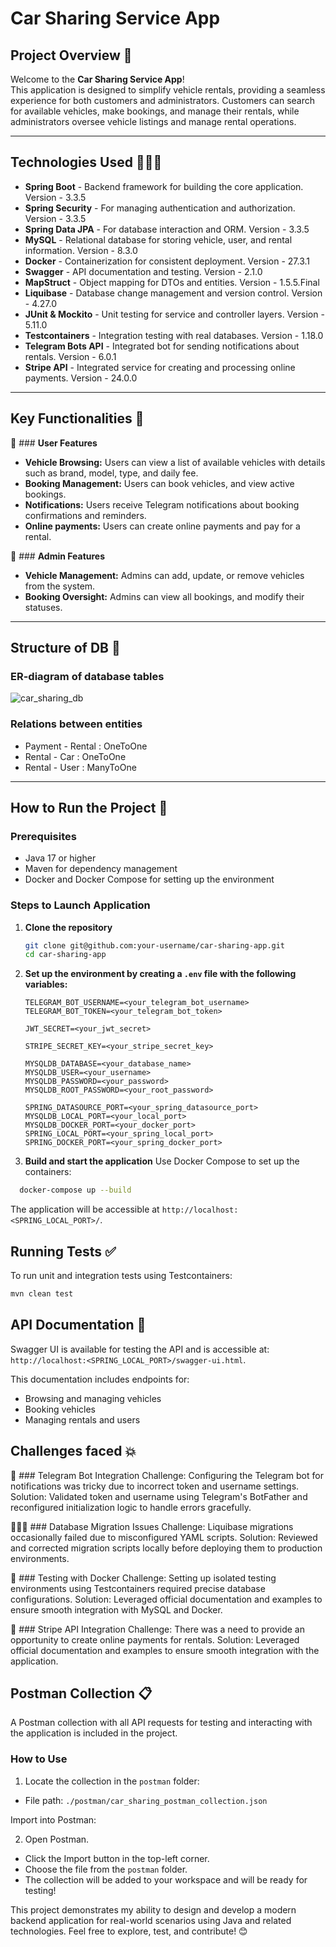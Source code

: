 # Car Sharing Service App

## Project Overview 📝

Welcome to the **Car Sharing Service App**!  
This application is designed to simplify vehicle rentals, providing a seamless experience for both customers and administrators. Customers can search for available vehicles, make bookings, and manage their rentals, while administrators oversee vehicle listings and manage rental operations.

---

## Technologies Used 🧑🏻‍💻

- **Spring Boot** - Backend framework for building the core application. Version - 3.3.5  
- **Spring Security** - For managing authentication and authorization. Version - 3.3.5    
- **Spring Data JPA** - For database interaction and ORM. Version - 3.3.5    
- **MySQL** - Relational database for storing vehicle, user, and rental information. Version - 8.3.0     
- **Docker** - Containerization for consistent deployment. Version - 27.3.1   
- **Swagger** - API documentation and testing. Version - 2.1.0    
- **MapStruct** - Object mapping for DTOs and entities. Version - 1.5.5.Final   
- **Liquibase** - Database change management and version control. Version - 4.27.0    
- **JUnit & Mockito** - Unit testing for service and controller layers. Version - 5.11.0    
- **Testcontainers** - Integration testing with real databases. Version - 1.18.0   
- **Telegram Bots API** - Integrated bot for sending notifications about rentals. Version - 6.0.1  
- **Stripe API** - Integrated service for creating and processing online payments. Version - 24.0.0 

---

## Key Functionalities 🔑

📌 ### **User Features**
- **Vehicle Browsing:** Users can view a list of available vehicles with details such as brand, model, type, and daily fee.  
- **Booking Management:** Users can book vehicles, and view active bookings.  
- **Notifications:** Users receive Telegram notifications about booking confirmations and reminders.
- **Online payments:** Users can create online payments and pay for a rental.

📌 ### **Admin Features**
- **Vehicle Management:** Admins can add, update, or remove vehicles from the system.  
- **Booking Oversight:** Admins can view all bookings, and modify their statuses.

---

## Structure of DB 📁
### **ER-diagram of database tables**
![car_sharing_db](https://github.com/user-attachments/assets/83657a7d-d721-4b96-a6cd-4beaf8f78bea)

### **Relations between entities**
* Payment - Rental : OneToOne
* Rental - Car : OneToOne
* Rental - User : ManyToOne

---

## How to Run the Project 🚀

### **Prerequisites**
- Java 17 or higher  
- Maven for dependency management  
- Docker and Docker Compose for setting up the environment  

### **Steps to Launch Application**

1. **Clone the repository**
   ```bash
   git clone git@github.com:your-username/car-sharing-app.git
   cd car-sharing-app
   ```


2. **Set up the environment by creating a `.env` file with the following variables:**
   ```
   TELEGRAM_BOT_USERNAME=<your_telegram_bot_username>
   TELEGRAM_BOT_TOKEN=<your_telegram_bot_token>
   
   JWT_SECRET=<your_jwt_secret>
   
   STRIPE_SECRET_KEY=<your_stripe_secret_key>
   
   MYSQLDB_DATABASE=<your_database_name>
   MYSQLDB_USER=<your_username>
   MYSQLDB_PASSWORD=<your_password>
   MYSQLDB_ROOT_PASSWORD=<your_root_password>
   
   SPRING_DATASOURCE_PORT=<your_spring_datasource_port>
   MYSQLDB_LOCAL_PORT=<your_local_port>
   MYSQLDB_DOCKER_PORT=<your_docker_port>
   SPRING_LOCAL_PORT=<your_spring_local_port>
   SPRING_DOCKER_PORT=<your_spring_docker_port>
   ```
   
3. **Build and start the application**
Use Docker Compose to set up the containers:
```bash
  docker-compose up --build
```
The application will be accessible at `http://localhost:<SPRING_LOCAL_PORT>/`.

## Running Tests ✅
To run unit and integration tests using Testcontainers:
```bash
mvn clean test
```
## API Documentation 📑
Swagger UI is available for testing the API and is accessible at:
`http://localhost:<SPRING_LOCAL_PORT>/swagger-ui.html`.

This documentation includes endpoints for:

* Browsing and managing vehicles
* Booking vehicles
* Managing rentals and users

## Challenges faced 💥
🤖 ### Telegram Bot Integration
Challenge:
Configuring the Telegram bot for notifications was tricky due to incorrect token and username settings.
Solution:
Validated token and username using Telegram's BotFather and reconfigured initialization logic to handle errors gracefully.

👨🏻‍💻 ### Database Migration Issues
Challenge:
Liquibase migrations occasionally failed due to misconfigured YAML scripts.
Solution:
Reviewed and corrected migration scripts locally before deploying them to production environments.

🐳 ### Testing with Docker
Challenge:
Setting up isolated testing environments using Testcontainers required precise database configurations.
Solution:
Leveraged official documentation and examples to ensure smooth integration with MySQL and Docker.

🧾 ### Stripe API Integration
Challenge:
There was a need to provide an opportunity to create online payments for rentals.
Solution:
Leveraged official documentation and examples to ensure smooth integration with the application.

## Postman Collection 📋
A Postman collection with all API requests for testing and interacting with the application is included in the project.

### How to Use
1. Locate the collection in the `postman` folder:
  * File path: `./postman/car_sharing_postman_collection.json`

Import into Postman:

2. Open Postman.
  * Click the Import button in the top-left corner.
  * Choose the file from the `postman` folder.
  * The collection will be added to your workspace and will be ready for testing!

This project demonstrates my ability to design and develop a modern backend application for real-world scenarios using Java and related technologies.
Feel free to explore, test, and contribute! 😊








